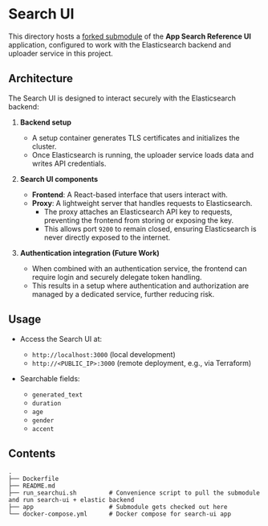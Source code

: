# Search UI

This directory hosts a [forked submodule](https://github.com/mehtho/app-search-reference-ui-react) of the **App Search Reference UI** application, configured to work with the Elasticsearch backend and uploader service in this project.

## Architecture

The Search UI is designed to interact securely with the Elasticsearch backend:

1. **Backend setup**  
   - A setup container generates TLS certificates and initializes the cluster.  
   - Once Elasticsearch is running, the uploader service loads data and writes API credentials.

2. **Search UI components**  
   - **Frontend**: A React-based interface that users interact with.  
   - **Proxy**: A lightweight server that handles requests to Elasticsearch.  
     - The proxy attaches an Elasticsearch API key to requests, preventing the frontend from storing or exposing the key.  
     - This allows port `9200` to remain closed, ensuring Elasticsearch is never directly exposed to the internet.

3. **Authentication integration (Future Work)**  
   - When combined with an authentication service, the frontend can require login and securely delegate token handling.  
   - This results in a setup where authentication and authorization are managed by a dedicated service, further reducing risk.

## Usage

- Access the Search UI at:  
  - `http://localhost:3000` (local development)  
  - `http://<PUBLIC_IP>:3000` (remote deployment, e.g., via Terraform)

- Searchable fields:  
  - `generated_text`  
  - `duration`  
  - `age`  
  - `gender`  
  - `accent`  

## Contents
```
.
├── Dockerfile
├── README.md
├── run_searchui.sh         # Convenience script to pull the submodule and run search-ui + elastic backend
├── app                     # Submodule gets checked out here
└── docker-compose.yml      # Docker compose for search-ui app
```